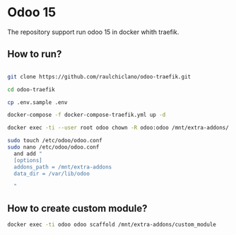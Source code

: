 # Odoo 15

The repository support run odoo 15 in docker whith traefik.

## How to run?

```bash

git clone https://github.com/raulchiclano/odoo-traefik.git

cd odoo-traefik

cp .env.sample .env

docker-compose -f docker-compose-traefik.yml up -d

docker exec -ti --user root odoo chown -R odoo:odoo /mnt/extra-addons/ var/lib/odoo/

sudo touch /etc/odoo/odoo.conf
sudo nano /etc/odoo/odoo.conf
  and add "
  [options]
  addons_path = /mnt/extra-addons
  data_dir = /var/lib/odoo

  "

```

## How to create custom module?

```bash
docker exec -ti odoo odoo scaffold /mnt/extra-addons/custom_module
```
